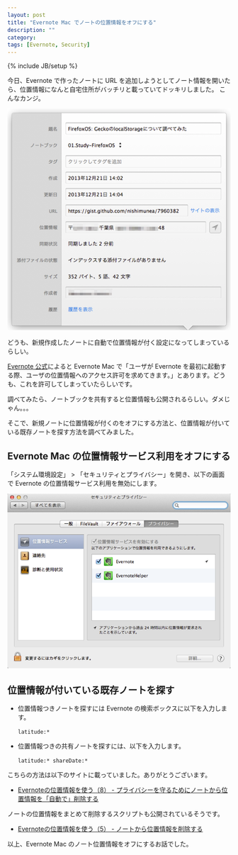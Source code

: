 ```yaml
---
layout: post
title: "Evernote Mac でノートの位置情報をオフにする"
description: ""
category: 
tags: [Evernote, Security]
---
```

{% include JB/setup %}

今日、Evernote で作ったノートに URL を追加しようとしてノート情報を開いたら、位置情報になんと自宅住所がバッチリと載っていてドッキリしました。
こんなカンジ。

![](/assets/posts/2013-12-21/evernote_location.png)

どうも、新規作成したノートに自動で位置情報が付く設定になってしまっているらしい。

[Evernote 公式](https://evernote.com/intl/jp/privacy/data_usage.php)によると Evernote Mac で「ユーザが Evernote を最初に起動する際、ユーザの位置情報へのアクセス許可を求めてきます。」とあります。どうも、これを許可してしまっていたらしいです。

調べてみたら、ノートブックを共有すると位置情報も公開されるらしい。ダメじゃん。。。

そこで、新規ノートに位置情報が付くのをオフにする方法と、位置情報が付いている既存ノートを探す方法を調べてみました。

## Evernote Mac の位置情報サービス利用をオフにする

「システム環境設定」 > 「セキュリティとプライバシー」を開き、以下の画面で Evernote の位置情報サービス利用を無効にします。

![](/assets/posts/2013-12-21/privacy_location.png)

## 位置情報が付いている既存ノートを探す

- 位置情報つきノートを探すには Evernote の検索ボックスに以下を入力します。

	`latitude:*`

- 位置情報つきの共有ノートを探すには、以下を入力します。

	`latitude:* shareDate:*`

こちらの方法は以下のサイトに載っていました。ありがとうございます。

- [Evernoteの位置情報を使う（8） - プライバシーを守るためにノートから位置情報を「自動で」削除する](http://szk3s-scripts-in.tumblr.com/post/35913715963/evernote-8)

ノートの位置情報をまとめて削除するスクリプトも公開されているそうです。

- [Evernoteの位置情報を使う（5） - ノートから位置情報を削除する](http://szk3s-scripts-in.tumblr.com/post/18847430763/delete-geotag)


以上、Evernote Mac のノート位置情報をオフにするお話でした。



